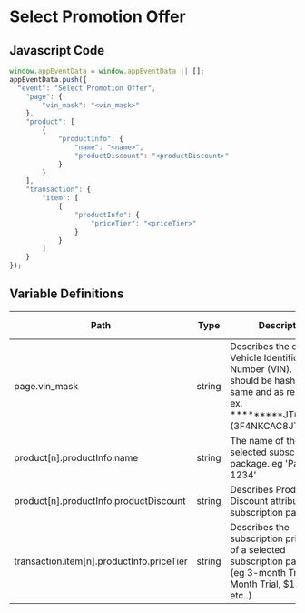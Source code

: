 # Select Promotion Offer

### 

## Javascript Code
```js
window.appEventData = window.appEventData || [];
appEventData.push({
  "event": "Select Promotion Offer",
    "page": {
        "vin_mask": "<vin_mask>"
    },
    "product": [
        {
            "productInfo": {
                "name": "<name>",
                "productDiscount": "<productDiscount>"
            }
        }
    ],
    "transaction": {
        "item": [
            {
                "productInfo": {
                    "priceTier": "<priceTier>"
                }
            }
        ]
    }
});
```

## Variable Definitions

|Path|Type|Description|Example|Pattern|Min Length|Max Length|Minimum|Maximum|Multiple Of|
| --- | --- | --- | --- | --- | --- | --- | --- | --- | --- |
|page.vin_mask|string|Describes the customers Vehicle Identification Number \(VIN\). \*VIN should be hashed the same and as required. ex.  \*\*\*\*\*\*\*\*\*JT630290 \(3F4NKCAC8JT630290\)|\*\*\*\*\*\*\*\*\*JT630290 \(3F4NKCAC8JT630290\)|||||||
|product[n].productInfo.name|string|The name of the selected subscription package. eg 'Package 1234'|Package 1234|||||||
|product[n].productInfo.productDiscount|string|Describes Product Discount attribute for the subscription package.|50% Off, Free Trial|||||||
|transaction.item[n].productInfo.priceTier|string|Describes the subscription pricing tier of a selected subscription package. \(eg 3-month Trial, 6-Month Trial, $100mo, etc..\)|3-month Trial, 6-Month Trial, $100mo|||||||




